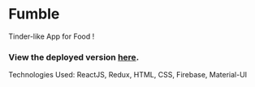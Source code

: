 # Fumble

Tinder-like App for Food !

### View the deployed version [here](https://google.com).

Technologies Used: ReactJS, Redux, HTML, CSS, Firebase, Material-UI
